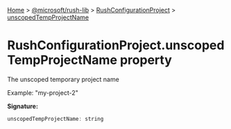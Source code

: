 [Home](./index) &gt; [@microsoft/rush-lib](rush-lib.md) &gt; [RushConfigurationProject](rush-lib.rushconfigurationproject.md) &gt; [unscopedTempProjectName](rush-lib.rushconfigurationproject.unscopedtempprojectname.md)

# RushConfigurationProject.unscopedTempProjectName property

The unscoped temporary project name

Example: "my-project-2"

**Signature:**
```javascript
unscopedTempProjectName: string
```
